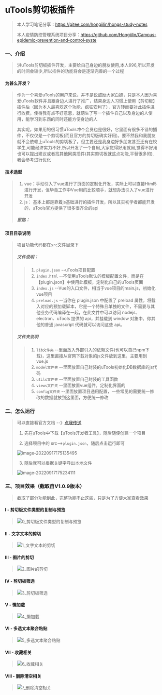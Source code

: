 # uTools剪切板插件

>本人学习笔记分享：https://gitee.com/hongjilin/hongs-study-notes
>
>本人疫情防控管理系统项目分享：https://github.com/Hongjilin/Campus-epidemic-prevention-and-control-syste

### 一、介绍
> 洪uTools剪切板插件开发，主要给自己身边的朋友使用,本人996,所以开发的时间会较少,所以插件的功能将会是逐渐完善的一个过程
>

#### 为甚么开发？

>​	作为一个喜爱uTools的用户来说，并不是说鼓励大家白嫖，只是本人因为喜爱uTools软件并且跟身边人进行了推广，结果身边人习惯上使用【剪切板】插件后（因为本人最喜欢这个功能，疯狂安利了），官方转而要对此插件进行收费。使得我有点不好意思，就萌生了写一个插件自己以及身边的人使用，能学习到东西的同时还能方便身边的人
>
>​	其实呢，如果用的很习惯uTools冲个会员也是很好，它里面有很多不错的插件，不仅仅是一个剪切板(而且官方的剪切版确实好用)。要不然我和我朋友就不会依赖上uTools的剪切板了。但主要还是我身边好多朋友甚至还有在校学生,可能经济实力不好,所以开发了一个自用,大家觉得好用就用,觉得不好用也可以提出建议或者找其他同类插件(其实剪切板就这点功能,平替很多的),我会参考进行优化


#### 技术选型

> 1. vue：手动引入了vue进行了页面的定制化开发，实际上可以直接Html5进行开发，但毕竟工作中Vue用的比较顺手，就想办法引入了vue进行开发
> 2. js： 基本上都是靠着js基础进行的插件开发，所以其实初学者都能开发的，uTools官方提供了很多很齐全的api
>
> ##### 思路：
>
> 

#### 项目目录说明

> 项目功能代码都在`src`文件目录下
>
> ##### 文件说明：
>
> >1. `plugin.json`  --uTools项目配置
> >2. `index.html`   --不使用uTools默认的模板配置文件，而是在【plugin.json】中使用此模板，定制化自己的uTools页面
> >3. `index.js`     --Vue的入口文件，相当于vue项目的main.js，初始化vue项目
> >4. `preload.js`   --当你在 plugin.json 中配置了 preload 属性，将载入对应的预加载脚本，它是一个特殊且单独的文件，不需要与其他业务代码编译在一起，在此文件中可以访问 nodejs、electron、uTools 提供的 api，并挂载到 window 对象中，你其他的普通 javascript 代码就可以访问这些 api。
>
> ##### 文件夹说明
>
> >1. `lib文件夹`    --里面放入外部引入的依赖文件(也可以自己npm下载)，这里直接从官网下载对象的js文件放到这里，主要用到vue.js
> >2. `model文件夹`  --里面放置自己封装的uTools初始化DB数据库的js代码
> >3. `utils文件夹`  --里面放置自己封装的工具函数
> >4. `views文件夹`  --里面放置vue组件，定制化界面的
> >5. `config文件夹` --里面放置项目通用配置，一些常见的需要统一修改的数据就放到这里面，方便统一修改

### 二、怎么运行

>可以直接看官方文档 --》[点我传送](https://u.tools/docs/developer/welcome.html#%E5%BC%80%E5%8F%91%E8%80%85%E4%B8%AD%E5%BF%83)
>
>1. 先在uTools中下载【uTools开发者工具】，随后随便创建一个项目
>
>2. 选择项目中的 src-->`plugin.json`，随后点击运行即可
>
>   ![image-20220917175135495](README中的图片/image-20220917175135495.png) 
>
>3. 随后就可以根据关键字呼出本地文件
>
> ![image-20220917175234111](README中的图片/image-20220917175234111.png)

### 三、项目效果（截取自V1.0.9版本）

> 截取了部分功能到此，完整功能不止这些，只是为了方便大家查看效果

#### Ⅰ - 剪切板文件类型的复制与预览

>![0_剪切板文件类型的复制与预览](README中的图片/0_剪切板文件类型的复制与预览.gif) 

#### Ⅱ - 文字文本的剪切

>![1_文字文本的剪切](README中的图片/1_文字文本的剪切.gif) 

#### Ⅲ - 图片的剪切

>![2_图片的剪切](README中的图片/2_图片的剪切.gif) 

#### Ⅳ - 剪切板筛选

>![3_剪切板筛选](README中的图片/3_剪切板筛选.gif) 

#### Ⅴ - 懒加载

>![4_懒加载](README中的图片/4_懒加载.gif) 

#### Ⅵ - 多选文本聚合粘贴

>![5_多选文本聚合粘贴](README中的图片/5_多选文本聚合粘贴.gif) 

#### Ⅶ - 收藏相关

>![6_收藏相关](README中的图片/6_收藏相关.gif) 

#### Ⅷ - 删除清空相关

>![7_删除清空相关](README中的图片/7_删除清空相关.gif) 
